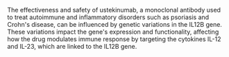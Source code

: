 The effectiveness and safety of ustekinumab, a monoclonal antibody used to treat autoimmune and inflammatory disorders such as psoriasis and Crohn's disease, can be influenced by genetic variations in the IL12B gene. These variations impact the gene's expression and functionality, affecting how the drug modulates immune response by targeting the cytokines IL-12 and IL-23, which are linked to the IL12B gene.
